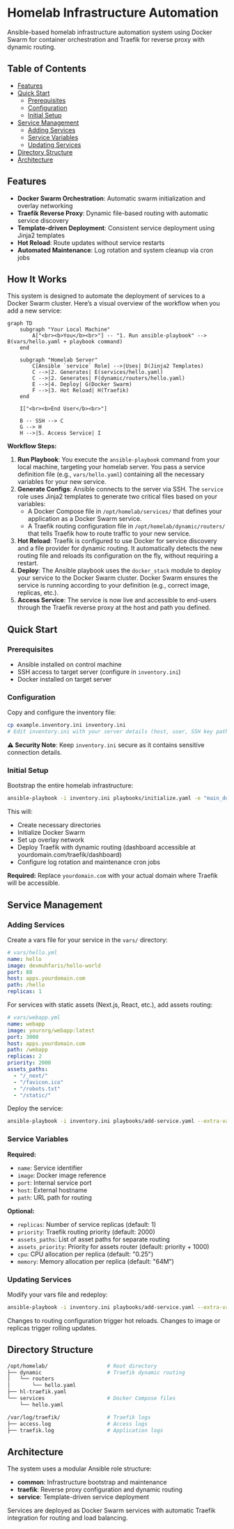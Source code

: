 # Homelab Infrastructure Automation

Ansible-based homelab infrastructure automation system using Docker Swarm for container orchestration and Traefik for reverse proxy with dynamic routing.

## Table of Contents

- [Features](#features)
- [Quick Start](#quick-start)
  - [Prerequisites](#prerequisites)
  - [Configuration](#configuration)
  - [Initial Setup](#initial-setup)
- [Service Management](#service-management)
  - [Adding Services](#adding-services)
  - [Service Variables](#service-variables)
  - [Updating Services](#updating-services)
- [Directory Structure](#directory-structure)
- [Architecture](#architecture)

## Features

- **Docker Swarm Orchestration**: Automatic swarm initialization and overlay networking
- **Traefik Reverse Proxy**: Dynamic file-based routing with automatic service discovery
- **Template-driven Deployment**: Consistent service deployment using Jinja2 templates
- **Hot Reload**: Route updates without service restarts
- **Automated Maintenance**: Log rotation and system cleanup via cron jobs

## How It Works

This system is designed to automate the deployment of services to a Docker Swarm cluster. Here’s a visual overview of the workflow when you add a new service:

```mermaid
graph TD
    subgraph "Your Local Machine"
        A["<br><b>You</b><br>"] -- "1. Run ansible-playbook" --> B(vars/hello.yaml + playbook command)
    end

    subgraph "Homelab Server"
        C[Ansible `service` Role] -->|Uses| D(Jinja2 Templates)
        C -->|2. Generates| E(services/hello.yaml)
        C -->|2. Generates| F(dynamic/routers/hello.yaml)
        E -->|4. Deploy| G(Docker Swarm)
        F -->|3. Hot Reload| H(Traefik)
    end

    I["<br><b>End User</b><br>"]

    B -- SSH --> C
    G --> H
    H -->|5. Access Service| I
```

**Workflow Steps:**

1.  **Run Playbook**: You execute the `ansible-playbook` command from your local machine, targeting your homelab server. You pass a service definition file (e.g., `vars/hello.yaml`) containing all the necessary variables for your new service.
2.  **Generate Configs**: Ansible connects to the server via SSH. The `service` role uses Jinja2 templates to generate two critical files based on your variables:
    *   A Docker Compose file in `/opt/homelab/services/` that defines your application as a Docker Swarm service.
    *   A Traefik routing configuration file in `/opt/homelab/dynamic/routers/` that tells Traefik how to route traffic to your new service.
3.  **Hot Reload**: Traefik is configured to use Docker for service discovery and a file provider for dynamic routing. It automatically detects the new routing file and reloads its configuration on the fly, without requiring a restart.
4.  **Deploy**: The Ansible playbook uses the `docker_stack` module to deploy your service to the Docker Swarm cluster. Docker Swarm ensures the service is running according to your definition (e.g., correct image, replicas, etc.).
5.  **Access Service**: The service is now live and accessible to end-users through the Traefik reverse proxy at the host and path you defined.

## Quick Start

### Prerequisites

- Ansible installed on control machine
- SSH access to target server (configure in `inventory.ini`)
- Docker installed on target server

### Configuration

Copy and configure the inventory file:
```bash
cp example.inventory.ini inventory.ini
# Edit inventory.ini with your server details (host, user, SSH key path)
```

**⚠️ Security Note**: Keep `inventory.ini` secure as it contains sensitive connection details.

### Initial Setup

Bootstrap the entire homelab infrastructure:
```bash
ansible-playbook -i inventory.ini playbooks/initialize.yaml -e "main_domain=yourdomain.com"
```

This will:
- Create necessary directories
- Initialize Docker Swarm
- Set up overlay network
- Deploy Traefik with dynamic routing (dashboard accessible at yourdomain.com/traefik/dashboard)
- Configure log rotation and maintenance cron jobs

**Required:** Replace `yourdomain.com` with your actual domain where Traefik will be accessible.

## Service Management

### Adding Services

Create a vars file for your service in the `vars/` directory:

```yaml
# vars/hello.yml
name: hello
image: devmuhfaris/hello-world
port: 80
host: apps.yourdomain.com
path: /hello
replicas: 1
```

For services with static assets (Next.js, React, etc.), add assets routing:
```yaml
# vars/webapp.yml
name: webapp
image: yourorg/webapp:latest
port: 3000
host: apps.yourdomain.com
path: /webapp
replicas: 2
priority: 2000
assets_paths:
  - "/_next/"
  - "/favicon.ico"
  - "/robots.txt"
  - "/static/"
```

Deploy the service:
```bash
ansible-playbook -i inventory.ini playbooks/add-service.yaml --extra-vars @vars/hello.yml
```

### Service Variables

**Required:**
- `name`: Service identifier
- `image`: Docker image reference  
- `port`: Internal service port
- `host`: External hostname
- `path`: URL path for routing

**Optional:**
- `replicas`: Number of service replicas (default: 1)
- `priority`: Traefik routing priority (default: 2000)
- `assets_paths`: List of asset paths for separate routing
- `assets_priority`: Priority for assets router (default: priority + 1000)
- `cpu`: CPU allocation per replica (default: "0.25")
- `memory`: Memory allocation per replica (default: "64M")

### Updating Services

Modify your vars file and redeploy:
```bash
ansible-playbook -i inventory.ini playbooks/add-service.yaml --extra-vars @vars/hello.yml
```

Changes to routing configuration trigger hot reloads. Changes to image or replicas trigger rolling updates.

## Directory Structure

```bash
/opt/homelab/                   # Root directory 
├── dynamic                     # Traefik dynamic routing
│   └── routers
│       └── hello.yaml 
├── hl-traefik.yaml
└── services                    # Docker Compose files
    └── hello.yaml

/var/log/traefik/               # Traefik logs
├── access.log                  # Access logs  
├── traefik.log                 # Application logs
```


## Architecture

The system uses a modular Ansible role structure:

- **common**: Infrastructure bootstrap and maintenance
- **traefik**: Reverse proxy configuration and dynamic routing
- **service**: Template-driven service deployment

Services are deployed as Docker Swarm services with automatic Traefik integration for routing and load balancing.
